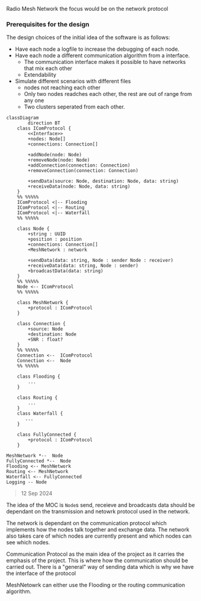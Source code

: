 Radio Mesh Network
the focus would be on the network protocol
### Prerequisites for the design
The design choices of the initial idea of the software is as follows:
- Have each node a logfile to increase the debugging of each node.
- Have each node a different communication algorithm from a interface. 
    - The communication interface makes it possible to have networks that mix
      each other
    - Extendability
- Simulate different scenarios with different files
  - nodes not reaching each other
  - Only two nodes readches each other, the rest are out of range from any one
  - Two clusters seperated from each other.



```mermaid
classDiagram 
        direction BT
    class IComProtocol {
        <<Interface>>
        +nodes: Node[]
        +connections: Connection[]

        +addNode(node: Node)
        +removeNode(node: Node)
        +addConnection(connection: Connection)
        +removeConnection(connection: Connection)
        
        +sendData(source: Node, destination: Node, data: string)
        +receiveData(node: Node, data: string)
    }
    %% %%%%%
    IComProtocol <|-- Flooding
    IComProtocol <|-- Routing
    IComProtocol <|-- Waterfall
    %% %%%%%

    class Node {
        +string : UUID
        +position : position
        +connections: Connection[]
        +MeshNetwork : network

        +sendData(data: string, Node : sender Node : receiver)
        +receiveData(data: string, Node : sender)
        +broadcastData(data: string)
    }
    %% %%%%%
    Node <-- IComProtocol
    %% %%%%%

    class MeshNetwork {
        +protocol : IComProtocol
    }
    
    class Connection {
        +source: Node
        +destination: Node
        +SNR : float?
    }
    %% %%%%%
    Connection <--  IComProtocol
    Connection <--  Node
    %% %%%%%

    class Flooding {
        ...
    }

    class Routing {
        ...
    }
    class Waterfall {
       ...
    }

    class FullyConnected {
        +protocol : IComProtocol
    }

MeshNetwork *--  Node
FullyConnected *--  Node
Flooding <-- MeshNetwork
Routing <-- MeshNetwork
Waterfall <-- FullyConnected
Logging -- Node
```
> 12 Sep 2024

The idea of the MOC is `Node`s send, receieve and broadcasts data should be
dependant on the transmission and netowrk protocol used in the network.

The network is dependant on the communication protocol which implements how the
nodes talk together and exchange data. The network also takes care of which
nodes are currently present and which nodes can see which nodes.

Communication Protocol as the main idea of the project as it carries the
emphasis of the project. This is where how the communication should be carried
out. There is a "general" way of sending data which is why we have the interface
of the protocol

MeshNetowrk can either use the Flooding or the routing communication algorithm.
